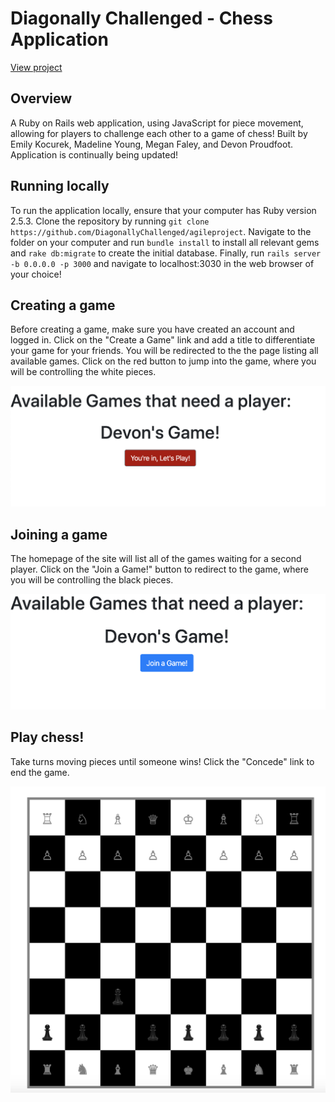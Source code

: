 # Diagonally Challenged - Chess Application

[View project](http://agileproject.herokuapp.com/)

## Overview

A Ruby on Rails web application, using JavaScript for piece movement, allowing for players to challenge each other to a game of chess!  Built by Emily Kocurek, Madeline Young, Megan Faley, and Devon Proudfoot.  Application is continually being updated!

## Running locally

To run the application locally, ensure that your computer has Ruby version 2.5.3.  Clone the repository by running `git clone https://github.com/DiagonallyChallenged/agileproject`.  Navigate to the folder on your computer and run `bundle install` to install all relevant gems and `rake db:migrate` to create the initial database.  Finally, run `rails server -b 0.0.0.0 -p 3000` and navigate to localhost:3030 in the web browser of your choice!

## Creating a game

Before creating a game, make sure you have created an account and logged in.  Click on the "Create a Game" link and add a title to differentiate your game for your friends.  You will be redirected to the the page listing all available games.  Click on the red button to jump into the game, where you will be controlling the white pieces.

![Joined a Game](/readme_images/joined.png)

## Joining a game

The homepage of the site will list all of the games waiting for a second player.  Click on the "Join a Game!" button to redirect to the game, where you will be controlling the black pieces.

![Joining a Game](/readme_images/joining.png)

## Play chess!

Take turns moving pieces until someone wins!  Click the "Concede" link to end the game.

![Play chess](/readme_images/chess.png)
